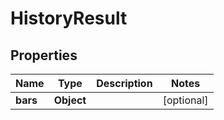 # HistoryResult

## Properties

Name | Type | Description | Notes
------------ | ------------- | ------------- | -------------
**bars** | **Object** |  |  [optional]



